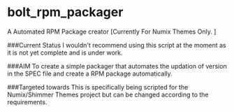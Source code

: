 # bolt_rpm_packager
A Automated RPM Package creator [Currently For Numix Themes Only. ] 

###Current Status
I wouldn't recommend using this script at the moment as it is not yet complete and is under work. 

###AIM 
To create a simple packager that automates the updation of version in the SPEC file and create a RPM package automatically.

###Targeted towards
This is specifically being scripted for the Numix/Shimmer Themes project but can be changed according to the requirements.


